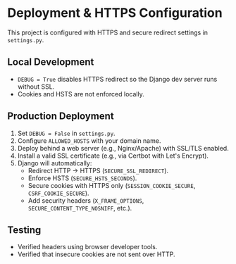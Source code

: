 # Deployment & HTTPS Configuration

This project is configured with HTTPS and secure redirect settings in `settings.py`.

## Local Development
- `DEBUG = True` disables HTTPS redirect so the Django dev server runs without SSL.
- Cookies and HSTS are not enforced locally.

## Production Deployment
1. Set `DEBUG = False` in `settings.py`.
2. Configure `ALLOWED_HOSTS` with your domain name.
3. Deploy behind a web server (e.g., Nginx/Apache) with SSL/TLS enabled.
4. Install a valid SSL certificate (e.g., via Certbot with Let's Encrypt).
5. Django will automatically:
   - Redirect HTTP → HTTPS (`SECURE_SSL_REDIRECT`).
   - Enforce HSTS (`SECURE_HSTS_SECONDS`).
   - Secure cookies with HTTPS only (`SESSION_COOKIE_SECURE`, `CSRF_COOKIE_SECURE`).
   - Add security headers (`X_FRAME_OPTIONS`, `SECURE_CONTENT_TYPE_NOSNIFF`, etc.).

## Testing
- Verified headers using browser developer tools.
- Verified that insecure cookies are not sent over HTTP.

